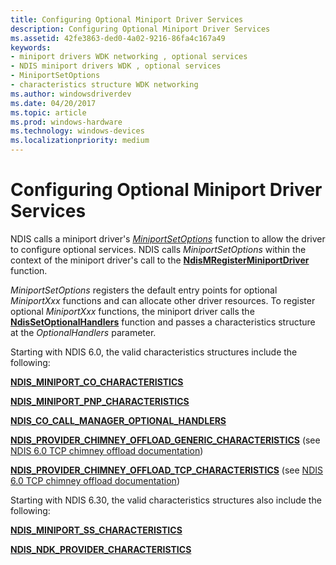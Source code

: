 ```yaml
---
title: Configuring Optional Miniport Driver Services
description: Configuring Optional Miniport Driver Services
ms.assetid: 42fe3863-ded0-4a02-9216-86fa4c167a49
keywords:
- miniport drivers WDK networking , optional services
- NDIS miniport drivers WDK , optional services
- MiniportSetOptions
- characteristics structure WDK networking
ms.author: windowsdriverdev
ms.date: 04/20/2017
ms.topic: article
ms.prod: windows-hardware
ms.technology: windows-devices
ms.localizationpriority: medium
---
```


# Configuring Optional Miniport Driver Services





NDIS calls a miniport driver's [*MiniportSetOptions*](https://msdn.microsoft.com/library/windows/hardware/ff559443) function to allow the driver to configure optional services. NDIS calls *MiniportSetOptions* within the context of the miniport driver's call to the [**NdisMRegisterMiniportDriver**](https://msdn.microsoft.com/library/windows/hardware/ff563654) function.

*MiniportSetOptions* registers the default entry points for optional *MiniportXxx* functions and can allocate other driver resources. To register optional *MiniportXxx* functions, the miniport driver calls the [**NdisSetOptionalHandlers**](https://msdn.microsoft.com/library/windows/hardware/ff564550) function and passes a characteristics structure at the *OptionalHandlers* parameter.

Starting with NDIS 6.0, the valid characteristics structures include the following:

[**NDIS\_MINIPORT\_CO\_CHARACTERISTICS**](https://msdn.microsoft.com/library/windows/hardware/ff565948)

[**NDIS\_MINIPORT\_PNP\_CHARACTERISTICS**](https://msdn.microsoft.com/library/windows/hardware/ff566475)

[**NDIS\_CO\_CALL\_MANAGER\_OPTIONAL\_HANDLERS**](https://msdn.microsoft.com/library/windows/hardware/ff564883)

[**NDIS\_PROVIDER\_CHIMNEY\_OFFLOAD\_GENERIC\_CHARACTERISTICS**](https://msdn.microsoft.com/library/windows/hardware/ff566846) (see [NDIS 6.0 TCP chimney offload documentation](full-tcp-offload.md))

[**NDIS\_PROVIDER\_CHIMNEY\_OFFLOAD\_TCP\_CHARACTERISTICS**](https://msdn.microsoft.com/library/windows/hardware/ff566852) (see [NDIS 6.0 TCP chimney offload documentation](full-tcp-offload.md))

Starting with NDIS 6.30, the valid characteristics structures also include the following:

[**NDIS\_MINIPORT\_SS\_CHARACTERISTICS**](https://msdn.microsoft.com/library/windows/hardware/hh451559)

[**NDIS\_NDK\_PROVIDER\_CHARACTERISTICS**](https://msdn.microsoft.com/library/windows/hardware/hh451566)

 

 





